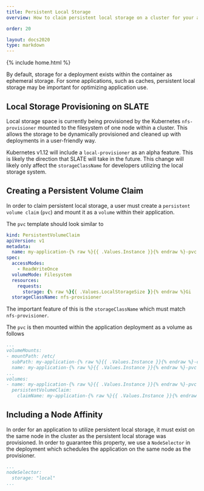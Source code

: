 ```yaml
---
title: Persistent Local Storage
overview: How to claim persistent local storage on a cluster for your application

order: 20

layout: docs2020
type: markdown
---
```

{% include home.html %}

By default, storage for a deployment exists within the container as ephemeral storage. For some applications, such as caches, persistent local storage may be important for optimizing application use.

## Local Storage Provisioning on SLATE

Local storage space is currently being provisioned by the Kubernetes `nfs-provisioner` mounted to the filesystem of one node within a cluster. This allows the storage to be dynamically provisioned and cleaned up with deployments in a user-friendly way.

Kubernetes v1.12 will include a `local-provisioner` as an alpha feature. This is likely the direction that SLATE will take in the future. This change will likely only affect the `storageClassName` for developers utilizing the local storage system.

## Creating a Persistent Volume Claim
In order to claim persistent local storage, a user must create a `persistent volume claim` (`pvc`) and mount it as a `volume` within their application.

The `pvc` template should look similar to  
```yaml
kind: PersistentVolumeClaim
apiVersion: v1
metadata:
  name: my-application-{% raw %}{{ .Values.Instance }}{% endraw %}-pvc
spec:
  accessModes:
    - ReadWriteOnce
  volumeMode: Filesystem
  resources:
    requests:
      storage: {% raw %}{{ .Values.LocalStorageSize }}{% endraw %}Gi
  storageClassName: nfs-provisioner
```  
The important feature of this is the `storageClassName` which must match `nfs-provisioner`.

The `pvc` is then mounted within the application deployment as a volume as follows 
```yaml
...
volumeMounts:
- mountPath: /etc/
  subPath: my-application-{% raw %}{{ .Values.Instance }}{% endraw %}-cache
  name: my-application-{% raw %}{{ .Values.Instance }}{% endraw %}-pvc
...
volumes:
- name: my-application-{% raw %}{{ .Values.Instance }}{% endraw %}-pvc
  persistentVolumeClaim:
    claimName: my-application-{% raw %}{{ .Values.Instance }}{% endraw %}-pvc
```

## Including a Node Affinity
In order for an application to utilize persistent local storage, it must exist on the same node in the cluster as the persistent local storage was provisioned. In order to guarantee this property, we use a `NodeSelector` in the deployment which schedules the application on the same node as the provisioner.  
```yaml
...
nodeSelector:
  storage: "local"
...
```
